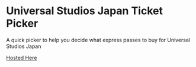 # Universal Studios Japan Ticket Picker

A quick picker to help you decide what express passes to buy for Universal Studios Japan

[Hosted Here](https://usj-ticket-picker.pages.dev)
